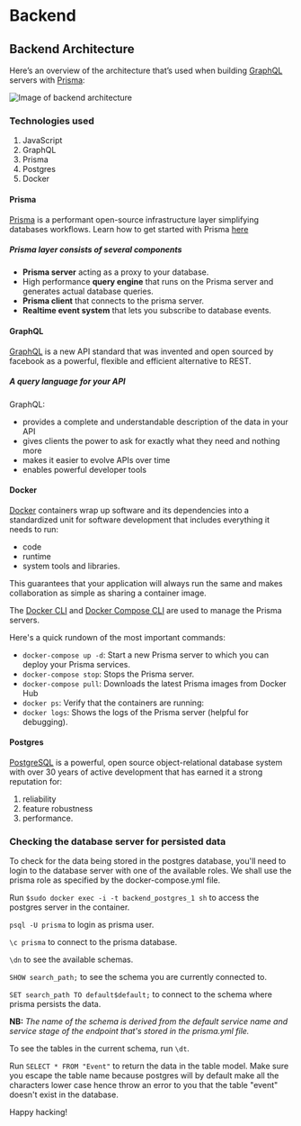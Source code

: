 # Backend

## Backend Architecture

Here’s an overview of the architecture that’s used when building [GraphQL](https://graphql.org/) servers with [Prisma](https://www.prisma.io/):

![Image of backend architecture](https://i.imgur.com/OyIQQxF.png)

### Technologies used

1. JavaScript
2. GraphQL
3. Prisma
4. Postgres
5. Docker

#### Prisma

[Prisma](https://www.prisma.io/) is a performant open-source infrastructure layer simplifying databases workflows. Learn how to get started with Prisma [here](https://docs-beta.prisma.io/1.13/get-started/01-setting-up-prisma-new-database-a002/)

##### Prisma layer consists of several components

- **Prisma server** acting as a proxy to your database.
- High performance **query engine** that runs on the Prisma server and generates actual database queries.
- **Prisma client** that connects to the prisma server.
- **Realtime event system** that lets you subscribe to database events.

#### GraphQL

[GraphQL](https://graphql.org/) is a new API standard that was invented and open sourced by facebook as a powerful, flexible and efficient alternative to REST.

##### A query language for your API

GraphQL:

- provides a complete and understandable description of the data in your API
- gives clients the power to ask for exactly what they need and nothing more
- makes it easier to evolve APIs over time
- enables powerful developer tools

#### Docker

[Docker](https://www.docker.com/) containers wrap up software and its dependencies into a standardized unit for software development that includes everything it needs to run:
- code
- runtime
- system tools and libraries.

This guarantees that your application will always run the same and makes collaboration as simple as sharing a container image.

The [Docker CLI](https://docs.docker.com/engine/reference/commandline/cli) and [Docker Compose CLI](https://docs.docker.com/compose/reference/) are used to manage the Prisma servers.

Here's a quick rundown of the most important commands:

- `docker-compose up -d`: Start a new Prisma server to which you can deploy your Prisma services.
- `docker-compose stop`: Stops the Prisma server.
- `docker-compose pull`: Downloads the latest Prisma images from Docker Hub
- `docker ps`: Verify that the containers are running:
- `docker logs`: Shows the logs of the Prisma server (helpful for debugging).

#### Postgres

[PostgreSQL](https://www.postgresql.org/) is a powerful, open source object-relational database system with over 30 years of active development that has earned it a strong reputation for:

1. reliability
2. feature robustness
3. performance.

### Checking the database server for persisted data

To check for the data being stored in the postgres database, you'll need to login to the database server with one of the available roles. We shall use the prisma role as specified by the docker-compose.yml file.

Run `$sudo docker exec -i -t backend_postgres_1 sh` to access the postgres server in the container.

`psql -U prisma` to login as prisma user.

`\c prisma` to connect to the prisma database.

`\dn` to see the available schemas.

`SHOW search_path;` to see the schema you are currently connected to.

`SET search_path TO default$default;` to connect to the schema where prisma persists the data.

**NB:** _The name of the schema is derived from the default service name and service stage of the endpoint that's stored in the prisma.yml file._

To see the tables in the current schema, run `\dt`.

Run `SELECT * FROM "Event"` to return the data in the table model. Make sure you escape the table name because postgres will by default make all the characters lower case hence throw an error to you that the table "event" doesn't exist in the database.

Happy hacking!